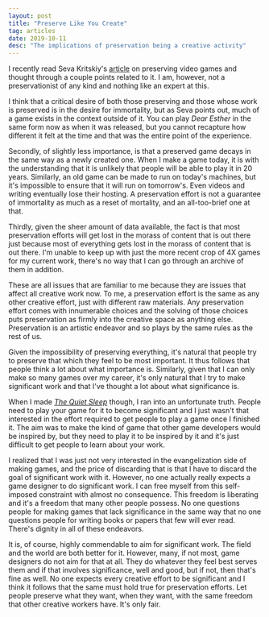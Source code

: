 ```yaml
---
layout: post
title: "Preserve Like You Create"
tag: articles
date: 2019-10-11
desc: "The implications of preservation being a creative activity"
---
```



I recently read Seva Kritskiy's [article](https://historianon.wordpress.com/2019/09/24/game-preservation-and-the-quest-for-immortality/) on preserving video games and thought through a couple points related to it. I am, however, not a preservationist of any kind and nothing like an expert at this.


I think that a critical desire of both those preserving and those whose work is preserved is in the desire for immortality, but as Seva points out, much of a game exists in the context outside of it. You can play *Dear Esther* in the same form now as when it was released, but you cannot recapture how different it felt at the time and that was the entire point of the experience.


Secondly, of slightly less importance, is that a preserved game decays in the same way as a newly created one. When I make a game today, it is with the understanding that it is unlikely that people will be able to play it in 20 years. Similarly, an old game can be made to run on today's machines, but it's impossible to ensure that it will run on tomorrow's. Even videos and writing eventually lose their hosting. A preservation effort is not a guarantee of immortality as much as a reset of mortality, and an all-too-brief one at that.


Thirdly, given the sheer amount of data available, the fact is that most preservation efforts will get lost in the morass of content that is out there just because most of everything gets lost in the morass of content that is out there. I'm unable to keep up with just the more recent crop of 4X games for my current work, there's no way that I can go through an archive of them in addition.


These are all issues that are familiar to me because they are issues that affect all creative work now. To me, a preservation effort is the same as any other creative effort, just with different raw materials. Any preservation effort comes with innumerable choices and the solving of those choices puts preservation as firmly into the creative space as anything else. Preservation is an artistic endeavor and so plays by the same rules as the rest of us.


Given the impossibility of preserving everything, it's natural that people try to preserve that which they feel to be most important. It thus follows that people think a lot about what importance is. Similarly, given that I can only make so many games over my career, it's only natural that I try to make significant work and that I've thought a lot about what significance is.


When I made [*The Quiet Sleep*](https://store.steampowered.com/app/724510/The_Quiet_Sleep/) though, I ran into an unfortunate truth. People need to play your game for it to become significant and I just wasn't that interested in the effort required to get people to play a game once I finished it. The aim was to make the kind of game that other game developers would be inspired by, but they need to play it to be inspired by it and it's just difficult to get people to learn about your work.


I realized that I was just not very interested in the evangelization side of making games, and the price of discarding that is that I have to discard the goal of significant work with it. However, no one actually really expects a game designer to do significant work. I can free myself from this self-imposed constraint with almost no consequence. This freedom is liberating and it's a freedom that many other people possess. No one questions people for making games that lack significance in the same way that no one questions people for writing books or papers that few will ever read. There's dignity in all of these endeavors.


It is, of course, highly commendable to aim for significant work. The field and the world are both better for it. However, many, if not most, game designers do not aim for that at all. They do whatever they feel best serves them and if that involves significance, well and good, but if not, then that's fine as well. No one expects every creative effort to be significant and I think it follows that the same must hold true for preservation efforts. Let people preserve what they want, when they want, with the same freedom that other creative workers have. It's only fair.

